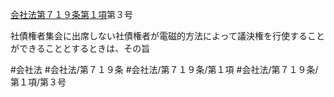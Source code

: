 [会社法第７１９条第１項](会社法＿＿＿＿第７１９条第１項)第３号

社債権者集会に出席しない社債権者が電磁的方法によって議決権を行使することができることとするときは、その旨


#会社法
#会社法/第７１９条
#会社法/第７１９条/第１項
#会社法/第７１９条/第１項/第３号
